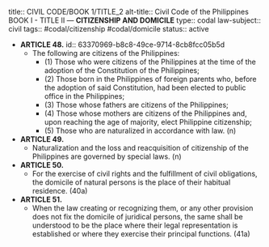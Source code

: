 title:: CIVIL CODE/BOOK 1/TITLE_2
alt-title:: Civil Code of the Philippines BOOK I - TITLE II —  **CITIZENSHIP AND DOMICILE**
type:: codal
law-subject:: civil
tags:: #codal/citizenship #codal/domicile
status:: active

- **ARTICLE 48.**
  id:: 63370969-b8c8-49ce-9714-8cb8fcc05b5d
	- The following are citizens of the Philippines:
		- (1) Those who were citizens of the Philippines at the time of the adoption of the Constitution of the Philippines;
		- (2) Those born in the Philippines of foreign parents who, before the adoption of said Constitution, had been elected to public office in the Philippines;
		- (3) Those whose fathers are citizens of the Philippines;
		- (4) Those whose mothers are citizens of the Philippines and, upon reaching the age of majority, elect Philippine citizenship;
		- (5) Those who are naturalized in accordance with law. (n)
- **ARTICLE 49.**
	- Naturalization and the loss and reacquisition of citizenship of the Philippines are governed by special laws. (n)
- **ARTICLE 50.**
	- For the exercise of civil rights and the fulfillment of civil obligations, the domicile of natural persons is the place of their habitual residence. (40a)
- **ARTICLE 51.**
	- When the law creating or recognizing them, or any other provision does not fix the domicile of juridical persons, the same shall be understood to be the place where their legal representation is established or where they exercise their principal functions. (41a)